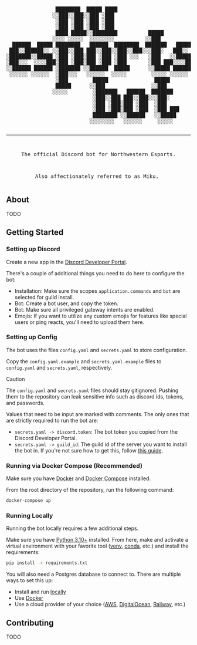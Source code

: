 <div align="center">
<pre>
                ████████  █████ ████                         
               ░░███░░███░░███ ░███                          
                ░███ ░███ ░███ ░███                          
                ░███ ░███ ░███ ░███                          
                ████ █████░░████████          █████          
               ░░░░ ░░░░░  ░░░░░░░░          ░░███           
  ██████  █████ ████████   ██████  ████████  ███████   █████ 
 ███░░██████░░ ░░███░░███ ███░░███░░███░░███░░░███░   ███░░  
░███████░░█████ ░███ ░███░███ ░███ ░███ ░░░   ░███   ░░█████ 
░███░░░  ░░░░███░███ ░███░███ ░███ ░███       ░███ ███░░░░███
░░██████ ██████ ░███████ ░░██████  █████      ░░█████ ██████ 
 ░░░░░░ ░░░░░░  ░███░░░   ░░░░░░  ░░░░░        ░░░░░ ░░░░░░  
                ░███        █████               █████        
                █████      ░░███               ░░███         
               ░░░░░        ░███████   ██████  ███████       
                            ░███░░███ ███░░███░░░███░        
                            ░███ ░███░███ ░███  ░███         
                            ░███ ░███░███ ░███  ░███ ███     
                            ████████ ░░██████   ░░█████      
                           ░░░░░░░░   ░░░░░░     ░░░░░       

---------------------------------------------------------------------------
The official Discord bot for Northwestern Esports.

Also affectionately referred to as Miku.
</pre>
</div>

## About

TODO

## Getting Started

### Setting up Discord

Create a new app in the [Discord Developer Portal](https://discord.com/developers/applications).

There's a couple of additional things you need to do here to configure the bot:

- Installation: Make sure the scopes `application.commands` and `bot` are selected for guild install.
- Bot: Create a bot user, and copy the token.
- Bot: Make sure all privileged gateway intents are enabled.
- Emojis: If you want to utilize any custom emojis for features like special users or ping reacts, you'll need to upload them here.

### Setting up Config

The bot uses the files `config.yaml` and `secrets.yaml` to store configuration.

Copy the `config.yaml.example` and `secrets.yaml.example` files to `config.yaml` and `secrets.yaml`, respectively.

> [!CAUTION]
> The `config.yaml` and `secrets.yaml` files should stay gitignored. Pushing them to the repository can leak sensitive info such as discord ids, tokens, and passwords.

Values that need to be input are marked with comments. The only ones that are strictly required to run the bot are:

- `secrets.yaml -> discord.token`: The bot token you copied from the Discord Developer Portal.
- `secrets.yaml -> guild_id`: The guild id of the server you want to install the bot in. If you're not sure how to get this, follow [this guide](https://support-dev.discord.com/hc/en-us/articles/360028717192-Where-can-I-find-my-Application-Team-Server-ID).

### Running via Docker Compose (Recommended)

Make sure you have [Docker](https://docs.docker.com/desktop/) and [Docker Compose](https://docs.docker.com/compose/install/) installed.

From the root directory of the repository, run the following command:

```bash
docker-compose up
```

### Running Locally

Running the bot locally requires a few additional steps.

Make sure you have [Python 3.10+](https://www.python.org/downloads/) installed. From here, make and activate a virtual environment with your favorite tool ([venv](https://docs.python.org/3/library/venv.html), [conda](https://anaconda.org/anaconda/conda), etc.) and install the requirements:

```bash
pip install -r requirements.txt
```

You will also need a Postgres database to connect to. There are multiple ways to set this up:

- Install and run [locally](https://www.postgresql.org/download/)
- Use [Docker](https://hub.docker.com/_/postgres)
- Use a cloud provider of your choice ([AWS](https://aws.amazon.com/rds/postgresql/), [DigitalOcean](https://www.digitalocean.com/products/managed-databases-postgresql), [Railway](https://docs.railway.com/guides/postgresql), etc.)

## Contributing

TODO
